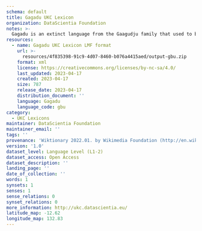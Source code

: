 ```yaml
---
schema: default
title: Gagadu UKC Lexicon
organization: DataScientia Foundation
notes: >-
  Gagadu is an extinct language from the Gaagudju family that used to be spoken in Australia. The UKC Lexicon of Gagadu is represented as a lexico-semantic network. It consists of words, word senses, synsets, as well as sense-level and synset-level relationships
resources:
  - name: Gagadu UKC Lexicon LMF format
    url: >-
      resources/4f835398-91c9-4d07-8460-b076a4415aed/output-gbu.zip
    format: xml
    license: https://creativecommons.org/licenses/by-nc-sa/4.0/
    last_updated: 2023-04-17
    created: 2023-04-17
    size: 787
    release_date: 2023-04-17
    distribution_document: ''
    language: Gagadu
    language_code: gbu
category:
  - UKC Lexicons
maintainer: DataScientia Foundation
maintainer_email: ''
tags: ''
provenance: 'Wiktionary 2022.01. by Wikimedia Foundation (http://en.wiktionary.org); Princeton WordNet 2.1 by Princeton University (https://wordnet.princeton.edu)'
version: '1.0'
dataset_level: Language Level (L1-2)
dataset_access: Open Access
dataset_description: ''
landing_page: ''
date_of_collection: ''
words: 1
synsets: 1
senses: 1
sense_relations: 0
synset_relations: 0
more_information: http://ukc.datascientia.eu/
latitude_map: -12.62
longitude_map: 132.83
---
```

